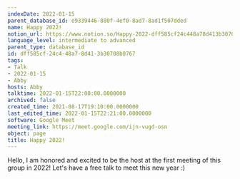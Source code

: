 ```yaml
---
indexDate: 2022-01-15
parent_database_id: e9339446-880f-4ef0-8ad7-8ad1f507dded
name: Happy 2022!
notion_url: https://www.notion.so/Happy-2022-dff585cf24c448a78d413b30708b0767
language_level: intermediate to advanced
parent_type: database_id
id: dff585cf-24c4-48a7-8d41-3b30708b0767
tags:
- Talk
- 2022-01-15
- Abby
hosts: Abby
talktime: 2022-01-15T22:00:00.0000000
archived: false
created_time: 2021-08-17T19:10:00.0000000
last_edited_time: 2022-01-15T22:21:00.0000000
software: Google Meet
meeting_link: https://meet.google.com/ijn-vugd-osn
object: page
title: Happy 2022!
---
```


Hello, I am honored and excited to be the host at the first meeting of this group in 2022! Let's have a free talk to meet this new year :)






